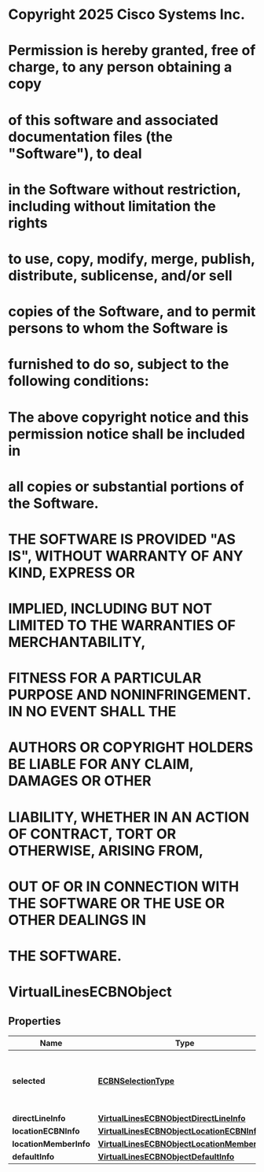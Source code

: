 <!--  Copyright 2025 Cisco Systems Inc.

Permission is hereby granted, free of charge, to any person obtaining a copy
of this software and associated documentation files (the "Software"), to deal
in the Software without restriction, including without limitation the rights
to use, copy, modify, merge, publish, distribute, sublicense, and/or sell
copies of the Software, and to permit persons to whom the Software is
furnished to do so, subject to the following conditions:

The above copyright notice and this permission notice shall be included in
all copies or substantial portions of the Software.

THE SOFTWARE IS PROVIDED "AS IS", WITHOUT WARRANTY OF ANY KIND, EXPRESS OR
IMPLIED, INCLUDING BUT NOT LIMITED TO THE WARRANTIES OF MERCHANTABILITY,
FITNESS FOR A PARTICULAR PURPOSE AND NONINFRINGEMENT. IN NO EVENT SHALL THE
AUTHORS OR COPYRIGHT HOLDERS BE LIABLE FOR ANY CLAIM, DAMAGES OR OTHER
LIABILITY, WHETHER IN AN ACTION OF CONTRACT, TORT OR OTHERWISE, ARISING FROM,
OUT OF OR IN CONNECTION WITH THE SOFTWARE OR THE USE OR OTHER DEALINGS IN
THE SOFTWARE.-->
# Copyright 2025 Cisco Systems Inc.
#
# Permission is hereby granted, free of charge, to any person obtaining a copy
# of this software and associated documentation files (the "Software"), to deal
# in the Software without restriction, including without limitation the rights
# to use, copy, modify, merge, publish, distribute, sublicense, and/or sell
# copies of the Software, and to permit persons to whom the Software is
# furnished to do so, subject to the following conditions:
#
# The above copyright notice and this permission notice shall be included in
# all copies or substantial portions of the Software.
#
# THE SOFTWARE IS PROVIDED "AS IS", WITHOUT WARRANTY OF ANY KIND, EXPRESS OR
# IMPLIED, INCLUDING BUT NOT LIMITED TO THE WARRANTIES OF MERCHANTABILITY,
# FITNESS FOR A PARTICULAR PURPOSE AND NONINFRINGEMENT. IN NO EVENT SHALL THE
# AUTHORS OR COPYRIGHT HOLDERS BE LIABLE FOR ANY CLAIM, DAMAGES OR OTHER
# LIABILITY, WHETHER IN AN ACTION OF CONTRACT, TORT OR OTHERWISE, ARISING FROM,
# OUT OF OR IN CONNECTION WITH THE SOFTWARE OR THE USE OR OTHER DEALINGS IN
# THE SOFTWARE.



# VirtualLinesECBNObject


## Properties

| Name | Type | Description | Notes |
|------------ | ------------- | ------------- | -------------|
|**selected** | [**ECBNSelectionType**](ECBNSelectionType.md) | Selected number type to configure emergency call back. |  |
|**directLineInfo** | [**VirtualLinesECBNObjectDirectLineInfo**](VirtualLinesECBNObjectDirectLineInfo.md) |  |  [optional] |
|**locationECBNInfo** | [**VirtualLinesECBNObjectLocationECBNInfo**](VirtualLinesECBNObjectLocationECBNInfo.md) |  |  [optional] |
|**locationMemberInfo** | [**VirtualLinesECBNObjectLocationMemberInfo**](VirtualLinesECBNObjectLocationMemberInfo.md) |  |  [optional] |
|**defaultInfo** | [**VirtualLinesECBNObjectDefaultInfo**](VirtualLinesECBNObjectDefaultInfo.md) |  |  [optional] |



